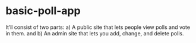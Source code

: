 # basic-poll-app
It’ll consist of two parts:     a) A public site that lets people view polls and vote in them. and  b) An admin site that lets you add, change, and delete polls.
